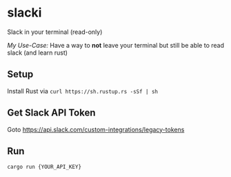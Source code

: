 # slacki
Slack in your terminal (read-only)

*My Use-Case:* Have a way to __not__ leave your terminal but still be able to read slack (and learn rust)

## Setup

Install Rust via ```curl https://sh.rustup.rs -sSf | sh```

## Get Slack API Token

Goto https://api.slack.com/custom-integrations/legacy-tokens

## Run

```
cargo run {YOUR_API_KEY}
```
